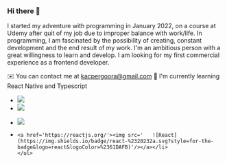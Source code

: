 ### Hi there 👋
I started my adventure with programming in January 2022, on a course at Udemy after quit of my job due to improper balance with work/life. In programming, I am fascinated by the possibility of creating, constant development and the end result of my work. I'm an ambitious person with a great willingness to learn and develop. I am looking for my first commercial experience as a frontend developer.

✉️ You can contact me at kacpergoora@gmail.com
🧠 I'm currently learning  React  Native and Typescript
<ul>
	<li>
		<a href="https://developer.mozilla.org/en-US/docs/Web/JavaScript"><img src='https://img.shields.io/badge/JavaScript-323330?style=for-the-badge&logo=javascript&logoColor=F7DF1E'></img></a>
	</li>
	<li>
	<a href="https://developer.mozilla.org/en-US/docs/Web/html"><img src='https://img.shields.io/badge/HTML5-E34F26?style=for-the-badge&logo=html5&logoColor=white'></img></a></li>
	<li>

<a href='https://developer.mozilla.org/en-US/docs/Web/css'><img src='https://img.shields.io/badge/css3-%231572B6.svg?style=for-the-badge&logo=css3&logoColor=white'/><a/>
	</li>
	<li>
	
	<a href='https://reactjs.org/'><img src='	![React](https://img.shields.io/badge/react-%2320232a.svg?style=for-the-badge&logo=react&logoColor=%2361DAFB)'/></a></li>
	</ul>

